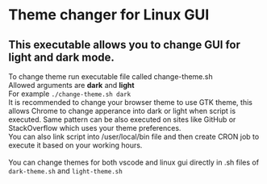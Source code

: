 # Theme changer for Linux GUI

## This executable allows you to change GUI for light and dark mode. 
To change theme run executable file called change-theme.sh <br>
Allowed arguments are <b>dark</b> and <b>light</b> <br>
For example ```./change-theme.sh dark``` <br>
It is recommended to change your browser theme to use GTK theme, this allows Chrome to change apperance into dark or light when script is executed. Same pattern can be also executed on sites like GitHub or StackOverflow which uses your theme preferences. <br>
You can also link script into /user/local/bin file and then create CRON job to execute it based on your working hours. <br><br>
You can change themes for both vscode and linux gui directly in .sh files of ```dark-theme.sh``` and ```light-theme.sh```
